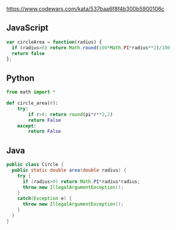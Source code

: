 https://www.codewars.com/kata/537baa6f8f4b300b5900106c

## JavaScript
```js
var circleArea = function(radius) {
  if (radius>0) return Math.round(100*Math.PI*radius**2)/100
  return false
};
```

## Python
```python
from math import *

def circle_area(r):
    try:
        if r>0: return round(pi*r**2,2)
        return False
    except:
        return False
```

## Java
```java
public class Circle {
  public static double area(double radius) {
    try {
      if (radius>0) return Math.PI*radius*radius;
      throw new IllegalArgumentException();
    }
    catch(Exception e) {
      throw new IllegalArgumentException();
    }
  }
}
```